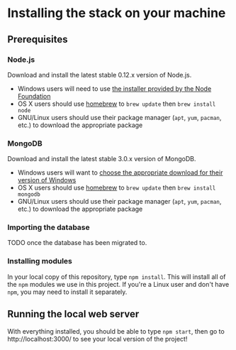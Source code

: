 # Installing the stack on your machine

## Prerequisites

### Node.js

Download and install the latest stable 0.12.x version of Node.js.
- Windows users will need to use [the installer provided by the Node Foundation](https://nodejs.org/download/)
- OS X users should use [homebrew](http://brew.sh/) to `brew update` then `brew install node`
- GNU/Linux users should use their package manager (`apt`, `yum`, `pacman`, etc.) to download the appropriate package

### MongoDB

Download and install the latest stable 3.0.x version of MongoDB.
- Windows users will want to [choose the appropriate download for their version of Windows](https://www.mongodb.org/downloads)
- OS X users should use [homebrew](http://brew.sh/) to `brew update` then `brew install mongodb`
- GNU/Linux users should use their package manager (`apt`, `yum`, `pacman`, etc.) to download the appropriate package

### Importing the database

TODO once the database has been migrated to.

### Installing modules

In your local copy of this repository, type `npm install`. This will install all of the `npm` modules we use in this project. If you're a Linux user and don't have `npm`, you may need to install it separately.


## Running the local web server

With everything installed, you should be able to type `npm start`, then go to http://localhost:3000/ to see your local version of the project!
